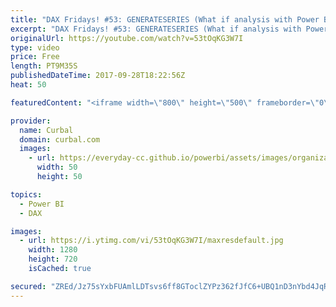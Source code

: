 ```yaml
---
title: "DAX Fridays! #53: GENERATESERIES (What if analysis with Power BI)"
excerpt: "DAX Fridays! #53: GENERATESERIES (What if analysis with Power BI) In this video we will through the GENERATESERIES function in DAX. This function is useful to create a serie of numbers between two digits or to carry out a what-if analysis.  Link to download:  https://curbal.com/blog/glossary/generateseries-dax"
originalUrl: https://youtube.com/watch?v=53tOqKG3W7I
type: video
price: Free
length: PT9M35S
publishedDateTime: 2017-09-28T18:22:56Z
heat: 50

featuredContent: "<iframe width=\"800\" height=\"500\" frameborder=\"0\" src=\"https://www.youtube.com/embed/53tOqKG3W7I\" allow=\"accelerometer; autoplay; encrypted-media; gyroscope; picture-in-picture\" allowfullscreen></iframe>"

provider:
  name: Curbal
  domain: curbal.com
  images:
    - url: https://everyday-cc.github.io/powerbi/assets/images/organizations/curbal.com-50x50.jpg
      width: 50
      height: 50

topics:
  - Power BI
  - DAX

images:
  - url: https://i.ytimg.com/vi/53tOqKG3W7I/maxresdefault.jpg
    width: 1280
    height: 720
    isCached: true

secured: "ZREd/Jz75sYxbFUAmlLDTsvs6ff8GToclZYPz362fJfC6+UBQ1nD3nYbd4JqRdnV6btmHSlCJOM4yQ5IT3hNTGYnvI3pCJJj0vlVhIuGeqtSrhiTOd9k7gj2ojln/DmXYxbDE95X2JsQfItardyB5zg8SBBW6y2q+cQEY747Ypz6J+mawG2DG0zYiav+Sxmq/EoedtusP3nb3kdPG5hmQbSiIBc6ia3WD7runPo/r1rkecgkSw1OUeVtjSfDGuUOmPXtYAkvgjYWp8IWpOf8lskQV8GVeoauBPBFevQAzfVqvnJXG52GMskrhYvTAk4xSOwHGIja7FEP27k0fxskwBoLznhVpglEOIgbeSNwySNAyhejrWdCB8iOoqPq5FaoxhjWGBjp0IOOCXjtlCIg7JSIbEF3kYzLb7E8tTbaY4M=;8dhGx+/TBsv+uSF90fSm2w=="
---
```


